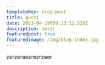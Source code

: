 ```yaml
---
templateKey: blog-post
title: gucci
date: 2023-04-19T09:13:12.520Z
description: zerzr
featuredpost: true
featuredimage: /img/blog-index.jpg
---
```

z﻿erzeraezrezrzaer